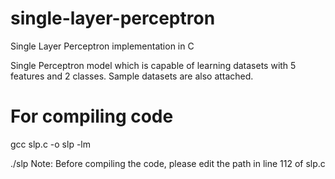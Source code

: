 # single-layer-perceptron
Single Layer Perceptron implementation in C

Single Perceptron model which is capable of learning datasets with 5 features and 2 classes. Sample datasets are also attached.

# For compiling code
gcc slp.c -o slp -lm

./slp <Dataset-name>
  Note: Before compiling the code, please edit the path in line 112 of slp.c
